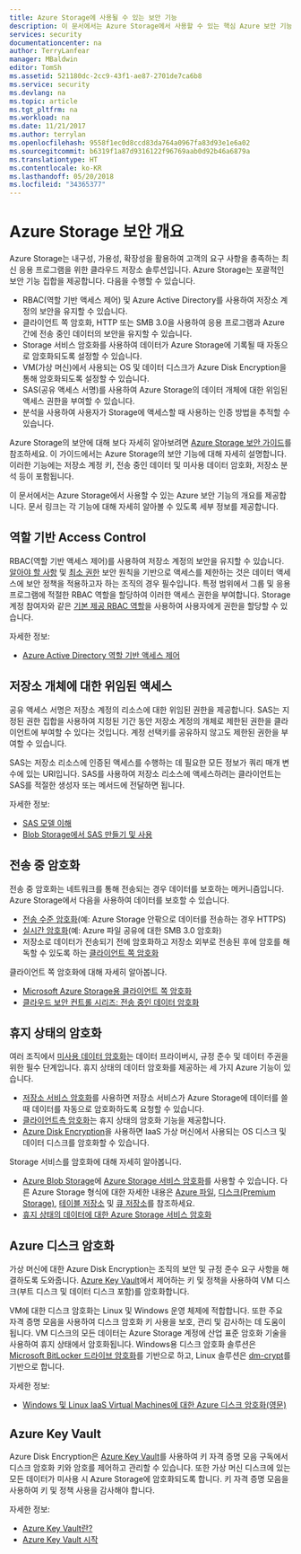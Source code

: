 ```yaml
---
title: Azure Storage에 사용될 수 있는 보안 기능
description: 이 문서에서는 Azure Storage에서 사용할 수 있는 핵심 Azure 보안 기능의 개요를 제공합니다.
services: security
documentationcenter: na
author: TerryLanfear
manager: MBaldwin
editor: TomSh
ms.assetid: 521180dc-2cc9-43f1-ae87-2701de7ca6b8
ms.service: security
ms.devlang: na
ms.topic: article
ms.tgt_pltfrm: na
ms.workload: na
ms.date: 11/21/2017
ms.author: terrylan
ms.openlocfilehash: 9558f1ec0d8ccd83da764a0967fa83d93e1e6a02
ms.sourcegitcommit: b6319f1a87d9316122f96769aab0d92b46a6879a
ms.translationtype: HT
ms.contentlocale: ko-KR
ms.lasthandoff: 05/20/2018
ms.locfileid: "34365377"
---
```

# <a name="azure-storage-security-overview"></a>Azure Storage 보안 개요
Azure Storage는 내구성, 가용성, 확장성을 활용하여 고객의 요구 사항을 충족하는 최신 응용 프로그램을 위한 클라우드 저장소 솔루션입니다. Azure Storage는 포괄적인 보안 기능 집합을 제공합니다. 다음을 수행할 수 있습니다.

* RBAC(역할 기반 액세스 제어) 및 Azure Active Directory를 사용하여 저장소 계정의 보안을 유지할 수 있습니다.
* 클라이언트 쪽 암호화, HTTP 또는 SMB 3.0을 사용하여 응용 프로그램과 Azure 간에 전송 중인 데이터의 보안을 유지할 수 있습니다.
* Storage 서비스 암호화를 사용하여 데이터가 Azure Storage에 기록될 때 자동으로 암호화되도록 설정할 수 있습니다.
* VM(가상 머신)에서 사용되는 OS 및 데이터 디스크가 Azure Disk Encryption을 통해 암호화되도록 설정할 수 있습니다.
* SAS(공유 액세스 서명)를 사용하여 Azure Storage의 데이터 개체에 대한 위임된 액세스 권한을 부여할 수 있습니다.
* 분석을 사용하여 사용자가 Storage에 액세스할 때 사용하는 인증 방법을 추적할 수 있습니다.

Azure Storage의 보안에 대해 보다 자세히 알아보려면 [Azure Storage 보안 가이드](../storage/common/storage-security-guide.md)를 참조하세요. 이 가이드에서는 Azure Storage의 보안 기능에 대해 자세히 설명합니다. 이러한 기능에는 저장소 계정 키, 전송 중인 데이터 및 미사용 데이터 암호화, 저장소 분석 등이 포함됩니다.

이 문서에서는 Azure Storage에서 사용할 수 있는 Azure 보안 기능의 개요를 제공합니다. 문서 링크는 각 기능에 대해 자세히 알아볼 수 있도록 세부 정보를 제공합니다.

## <a name="role-based-access-control"></a>역할 기반 Access Control
RBAC(역할 기반 액세스 제어)를 사용하여 저장소 계정의 보안을 유지할 수 있습니다. [알아야 할 사항](https://en.wikipedia.org/wiki/Need_to_know) 및 [최소 권한](https://en.wikipedia.org/wiki/Principle_of_least_privilege) 보안 원칙을 기반으로 액세스를 제한하는 것은 데이터 액세스에 보안 정책을 적용하고자 하는 조직의 경우 필수입니다. 특정 범위에서 그룹 및 응용 프로그램에 적절한 RBAC 역할을 할당하여 이러한 액세스 권한을 부여합니다. Storage 계정 참여자와 같은 [기본 제공 RBAC 역할](../role-based-access-control/built-in-roles.md)을 사용하여 사용자에게 권한을 할당할 수 있습니다.

자세한 정보:

* [Azure Active Directory 역할 기반 액세스 제어](../role-based-access-control/role-assignments-portal.md)

## <a name="delegated-access-to-storage-objects"></a>저장소 개체에 대한 위임된 액세스
공유 액세스 서명은 저장소 계정의 리소스에 대한 위임된 권한을 제공합니다. SAS는 지정된 권한 집합을 사용하여 지정된 기간 동안 저장소 계정의 개체로 제한된 권한을 클라이언트에 부여할 수 있다는 것입니다. 계정 선택키를 공유하지 않고도 제한된 권한을 부여할 수 있습니다. 

SAS는 저장소 리소스에 인증된 액세스를 수행하는 데 필요한 모든 정보가 쿼리 매개 변수에 있는 URI입니다. SAS를 사용하여 저장소 리소스에 액세스하려는 클라이언트는 SAS를 적절한 생성자 또는 메서드에 전달하면 됩니다.

자세한 정보:

* [SAS 모델 이해](../storage/common/storage-dotnet-shared-access-signature-part-1.md)
* [Blob Storage에서 SAS 만들기 및 사용](../storage/blobs/storage-dotnet-shared-access-signature-part-2.md)

## <a name="encryption-in-transit"></a>전송 중 암호화
전송 중 암호화는 네트워크를 통해 전송되는 경우 데이터를 보호하는 메커니즘입니다. Azure Storage에서 다음을 사용하여 데이터를 보호할 수 있습니다.

* [전송 수준 암호화](../storage/common/storage-security-guide.md#encryption-in-transit)(예: Azure Storage 안팎으로 데이터를 전송하는 경우 HTTPS)
* [실시간 암호화](../storage/common/storage-security-guide.md#using-encryption-during-transit-with-azure-file-shares)(예: Azure 파일 공유에 대한 SMB 3.0 암호화)
* 저장소로 데이터가 전송되기 전에 암호화하고 저장소 외부로 전송된 후에 암호를 해독할 수 있도록 하는 [클라이언트 쪽 암호화](../storage/common/storage-security-guide.md#using-client-side-encryption-to-secure-data-that-you-send-to-storage)

클라이언트 쪽 암호화에 대해 자세히 알아봅니다.

* [Microsoft Azure Storage용 클라이언트 쪽 암호화](https://blogs.msdn.microsoft.com/windowsazurestorage/2015/04/28/client-side-encryption-for-microsoft-azure-storage-preview/)
* [클라우드 보안 컨트롤 시리즈: 전송 중인 데이터 암호화](http://blogs.microsoft.com/cybertrust/2015/08/10/cloud-security-controls-series-encrypting-data-in-transit/)

## <a name="encryption-at-rest"></a>휴지 상태의 암호화
여러 조직에서 [미사용 데이터 암호화](https://blogs.microsoft.com/cybertrust/2015/09/10/cloud-security-controls-series-encrypting-data-at-rest/)는 데이터 프라이버시, 규정 준수 및 데이터 주권을 위한 필수 단계입니다. 휴지 상태의 데이터 암호화를 제공하는 세 가지 Azure 기능이 있습니다.

* [저장소 서비스 암호화](../storage/common/storage-security-guide.md#encryption-at-rest)를 사용하면 저장소 서비스가 Azure Storage에 데이터를 쓸 때 데이터를 자동으로 암호화하도록 요청할 수 있습니다.
* [클라이언트측 암호화](../storage/common/storage-security-guide.md#client-side-encryption)는 휴지 상태의 암호화 기능을 제공합니다.
* [Azure Disk Encryption](../storage/common/storage-security-guide.md#using-azure-disk-encryption-to-encrypt-disks-used-by-your-virtual-machines)을 사용하면 IaaS 가상 머신에서 사용되는 OS 디스크 및 데이터 디스크를 암호화할 수 있습니다.

Storage 서비스를 암호화에 대해 자세히 알아봅니다.

* [Azure Blob Storage](https://azure.microsoft.com/services/storage/blobs/)에 [Azure Storage 서비스 암호화](https://azure.microsoft.com/services/storage/)를 사용할 수 있습니다. 다른 Azure Storage 형식에 대한 자세한 내용은 [Azure 파일](https://azure.microsoft.com/services/storage/files/), [디스크(Premium Storage)](https://azure.microsoft.com/services/storage/premium-storage/), [테이블 저장소](https://azure.microsoft.com/services/storage/tables/) 및 [큐 저장소](https://azure.microsoft.com/services/storage/queues/)를 참조하세요.
* [휴지 상태의 데이터에 대한 Azure Storage 서비스 암호화](../storage/common/storage-service-encryption.md)

## <a name="azure-disk-encryption"></a>Azure 디스크 암호화
가상 머신에 대한 Azure Disk Encryption는 조직의 보안 및 규정 준수 요구 사항을 해결하도록 도와줍니다. [Azure Key Vault](https://azure.microsoft.com/services/key-vault/)에서 제어하는 키 및 정책을 사용하여 VM 디스크(부트 디스크 및 데이터 디스크 포함)를 암호화합니다.

VM에 대한 디스크 암호화는 Linux 및 Windows 운영 체제에 적합합니다. 또한 주요 자격 증명 모음을 사용하여 디스크 암호화 키 사용을 보호, 관리 및 감사하는 데 도움이 됩니다. VM 디스크의 모든 데이터는 Azure Storage 계정에 산업 표준 암호화 기술을 사용하여 휴지 상태에서 암호화됩니다. Windows용 디스크 암호화 솔루션은 [Microsoft BitLocker 드라이브 암호화](https://technet.microsoft.com/library/cc732774.aspx)를 기반으로 하고, Linux 솔루션은 [dm-crypt](https://en.wikipedia.org/wiki/Dm-crypt)를 기반으로 합니다.

자세한 정보:

* [Windows 및 Linux IaaS Virtual Machines에 대한 Azure 디스크 암호화(영문)](https://gallery.technet.microsoft.com/Azure-Disk-Encryption-for-a0018eb0)

## <a name="azure-key-vault"></a>Azure Key Vault
Azure Disk Encryption은 [Azure Key Vault](https://azure.microsoft.com/services/key-vault/)를 사용하여 키 자격 증명 모음 구독에서 디스크 암호화 키와 암호를 제어하고 관리할 수 있습니다. 또한 가상 머신 디스크에 있는 모든 데이터가 미사용 시 Azure Storage에 암호화되도록 합니다. 키 자격 증명 모음을 사용하여 키 및 정책 사용을 감사해야 합니다.

자세한 정보:

* [Azure Key Vault란?](../key-vault/key-vault-whatis.md)
* [Azure Key Vault 시작](../key-vault/key-vault-get-started.md)
